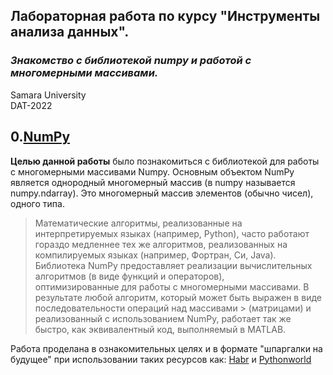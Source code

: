 
## Лабораторная работа по курсу "Инструменты анализа данных".<br/>
### *Знакомство с библиотекой numpy и работой с многомерными массивами.* <br/>
Samara University <br/>
DAT-2022

## 0.[NumPy](https://github.com/Dark-MonkGI/Data_Analysis_Tools_SAMARA_UNIVERSITY/blob/main/0.%20NumPy/DAT_6131-010402D_Griaznov_I.ipynb)
**Целью данной работы** было познакомиться с библиотекой для работы с многомерными массивами Numpy.
Основным объектом NumPy является однородный многомерный массив (в numpy называется numpy.ndarray).
Это многомерный массив элементов (обычно чисел), одного типа.

> Математические алгоритмы, реализованные на интерпретируемых языках (например, Python), часто работают гораздо медленнее тех же алгоритмов, реализованных на 
>  компилируемых языках (например, Фортран, Си, Java). Библиотека NumPy предоставляет реализации вычислительных алгоритмов (в виде функций и операторов),  
> оптимизированные для работы с многомерными массивами. В результате любой алгоритм, который может быть выражен в виде последовательности операций над массивами  > (матрицами) и реализованный с использованием NumPy, работает так же быстро, как эквивалентный код, выполняемый в MATLAB. 

Работа проделана в ознакомительных целях и в формате "шпаргалки на будущее" при использовании таких ресурсов как: [Habr](https://habr.com/ru/post/469355/) и [Pythonworld](https://pythonworld.ru/numpy/1.html)
